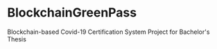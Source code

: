 # BlockchainGreenPass

Blockchain-based Covid-19 Certification System
Project for Bachelor's Thesis
